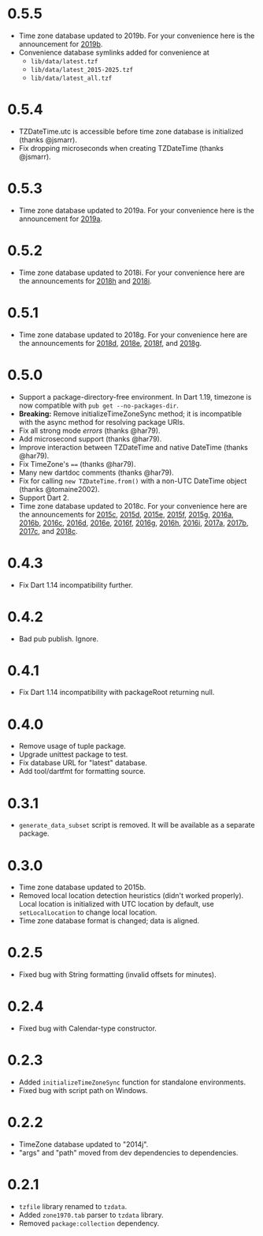 # 0.5.5

- Time zone database updated to 2019b. For your convenience here is the
  announcement for [2019b].
- Convenience database symlinks added for convenience at
  - `lib/data/latest.tzf`
  - `lib/data/latest_2015-2025.tzf`
  - `lib/data/latest_all.tzf`

[2019b]: http://mm.icann.org/pipermail/tz-announce/2019-July/000056.html

# 0.5.4

- TZDateTime.utc is accessible before time zone database is initialized (thanks
  @jsmarr).
- Fix dropping microseconds when creating TZDateTime (thanks @jsmarr).

# 0.5.3

- Time zone database updated to 2019a. For your convenience here is the
  announcement for [2019a].

[2019a]: http://mm.icann.org/pipermail/tz-announce/2019-March/000055.html

# 0.5.2

- Time zone database updated to 2018i. For your convenience here are the
  announcements for [2018h] and [2018i].

[2018h]: http://mm.icann.org/pipermail/tz-announce/2018-December/000053.html
[2018i]: http://mm.icann.org/pipermail/tz-announce/2018-December/000054.html

# 0.5.1

- Time zone database updated to 2018g. For your convenience here are the
  announcements for [2018d], [2018e], [2018f], and [2018g].

[2018d]: http://mm.icann.org/pipermail/tz-announce/2018-March/000049.html
[2018e]: http://mm.icann.org/pipermail/tz-announce/2018-May/000050.html
[2018f]: http://mm.icann.org/pipermail/tz-announce/2018-October/000051.html
[2018g]: http://mm.icann.org/pipermail/tz-announce/2018-October/000052.html

# 0.5.0

- Support a package-directory-free environment. In Dart 1.19, timezone is now
  compatible with `pub get --no-packages-dir`.
- **Breaking:** Remove initializeTimeZoneSync method; it is incompatible with
  the async method for resolving package URIs.
- Fix all strong mode _errors_ (thanks @har79).
- Add microsecond support (thanks @har79).
- Improve interaction between TZDateTime and native DateTime (thanks @har79).
- Fix TimeZone's `==` (thanks @har79).
- Many new dartdoc comments (thanks @har79).
- Fix for calling `new TZDateTime.from()` with a non-UTC DateTime object
  (thanks @tomaine2002).
- Support Dart 2.
- Time zone database updated to 2018c. For your convenience here are the
  announcements for [2015c], [2015d], [2015e], [2015f], [2015g], [2016a],
  [2016b], [2016c], [2016d], [2016e], [2016f], [2016g], [2016h], [2016i],
  [2017a], [2017b], [2017c], and [2018c].

[2015c]: http://mm.icann.org/pipermail/tz-announce/2015-April/000030.html
[2015d]: http://mm.icann.org/pipermail/tz-announce/2015-April/000031.html
[2015e]: http://mm.icann.org/pipermail/tz-announce/2015-June/000032.html
[2015f]: http://mm.icann.org/pipermail/tz-announce/2015-August/000033.html
[2015g]: http://mm.icann.org/pipermail/tz-announce/2015-October/000034.html
[2016a]: http://mm.icann.org/pipermail/tz-announce/2016-January/000035.html
[2016b]: http://mm.icann.org/pipermail/tz-announce/2016-March/000036.html
[2016c]: http://mm.icann.org/pipermail/tz-announce/2016-March/000037.html
[2016d]: http://mm.icann.org/pipermail/tz-announce/2016-April/000038.html
[2016e]: http://mm.icann.org/pipermail/tz-announce/2016-June/000039.html
[2016f]: http://mm.icann.org/pipermail/tz-announce/2016-July/000040.html
[2016g]: http://mm.icann.org/pipermail/tz-announce/2016-September/000041.html
[2016h]: http://mm.icann.org/pipermail/tz-announce/2016-October/000042.html
[2016i]: http://mm.icann.org/pipermail/tz-announce/2016-November/000043.html
[2017a]: http://mm.icann.org/pipermail/tz-announce/2017-February/000045.html
[2017b]: http://mm.icann.org/pipermail/tz-announce/2017-March/000046.html
[2017c]: http://mm.icann.org/pipermail/tz-announce/2017-October/000047.html
[2018c]: http://mm.icann.org/pipermail/tz-announce/2018-January/000048.html

# 0.4.3

- Fix Dart 1.14 incompatibility further.

# 0.4.2

- Bad pub publish. Ignore.

# 0.4.1

- Fix Dart 1.14 incompatibility with packageRoot returning null.

# 0.4.0

- Remove usage of tuple package.
- Upgrade unittest package to test.
- Fix database URL for "latest" database.
- Add tool/dartfmt for formatting source.

# 0.3.1

- `generate_data_subset` script is removed. It will be available as a
  separate package.

# 0.3.0

- Time zone database updated to 2015b.
- Removed local location detection heuristics (didn't worked properly).
  Local location is initialized with UTC location by default, use
  `setLocalLocation` to change local location.
- Time zone database format is changed; data is aligned.

# 0.2.5

- Fixed bug with String formatting (invalid offsets for minutes).

# 0.2.4

- Fixed bug with Calendar-type constructor.

# 0.2.3

- Added `initializeTimeZoneSync` function for standalone environments.
- Fixed bug with script path on Windows.

# 0.2.2

- TimeZone database updated to "2014j".
- "args" and "path" moved from dev dependencies to dependencies.

# 0.2.1

- `tzfile` library renamed to `tzdata`.
- Added `zone1970.tab` parser to `tzdata` library.
- Removed `package:collection` dependency.
